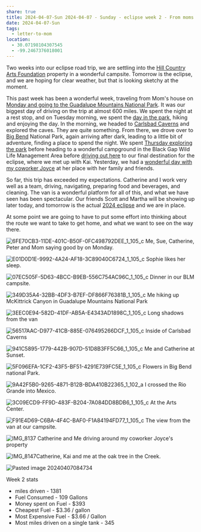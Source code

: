 ```yaml
---
share: true
title: 2024-04-07-Sun 2024-04-07 - Sunday - eclipse week 2 - From moms to Hill Country Art Foundation
date: 2024-04-07-Sun
tags:
  - letter-to-mom
location:
  - 30.07198104307545
  - -99.2467376018001
---
```

Two weeks into our eclipse road trip, we are settling into the [Hill Country Arts Foundation](http://www.hcaf.com/) property in a wonderful campsite.   Tomorrow is the eclipse, and we are hoping for clear weather, but that is looking sketchy at the moment.  

This past week has been a wonderful week, traveling from Mom's house on [Monday and going to the Guadalupe Mountains National Park](../trip-reports/2024-eclipse-texas-roadtrip/2024-04-01-day10---moms-house-to-guadalupe-mountains-national-park.md). It was our biggest day of driving on the trip at almost 600 miles.  We spent the night at a rest stop, and on Tuesday morning, we spent the [day in the park](../trip-reports/2024-eclipse-texas-roadtrip/2024-04-02-day11-guadelupe-mountains-national-park.md), hiking and enjoying the day.  In the morning, we headed to [Carlsbad Caverns](../trip-reports/2024-eclipse-texas-roadtrip/2024-04-03-day12-carlsbad-caverns-to-big-bend.md) and explored the caves.   They are quite something.   From there, we drove over to [Big Bend](../trip-reports/2024-eclipse-texas-roadtrip/2024-04-03-day12-carlsbad-caverns-to-big-bend.md) National Park, again arriving after dark, leading to a little bit of adventure, finding a place to spend the night.   We spent [Thursday exploring the park](../trip-reports/2024-eclipse-texas-roadtrip/2024-04-04-day13---big-bend-national-park.md) before heading to a wonderful campground in the Black Gap Wild Life Management Area before [driving out here](../trip-reports/2024-eclipse-texas-roadtrip/2024-04-05-day14-black-gap-wma-to-hill-country-arts-foundation.md) to our final destination for the eclipse, where we met up with Kai.   Yesterday, we had a [wonderful day with my coworker Joyce](../trip-reports/2024-eclipse-texas-roadtrip/2024-04-06-day15-day-trip-to-joyce's-place.md) at her place with her family and friends.

So far, this trip has exceeded my expectations.  Catherine and I work very well as a team, driving, navigating, preparing food and beverages, and cleaning.  The van is a wonderful platform for all of this, and what we have seen has been spectacular.   Our friends Scott and Martha will be showing up later today, and tomorrow is the actual [2024 eclipse](https://www.timeanddate.com/eclipse/map/2024-april-8) and we are in place.   

At some point we are going to have to put some effort into thinking about the route we want to take to get home, and what we want to see on the way there.



![6FE70CB3-11DE-401C-B50F-0FC498792DEE_1_105_c](../attachments/6FE70CB3-11DE-401C-B50F-0FC498792DEE_1_105_c.jpeg)
Me, Sue, Catherine, Peter and Mom saying good by on Monday.

![E01D0D1E-9992-4A24-AF18-3C89040C6724_1_105_c](../attachments/E01D0D1E-9992-4A24-AF18-3C89040C6724_1_105_c.jpeg)
Sophie likes her sleep.

![07EC505F-5D63-4BCC-B9EB-556C754AC96C_1_105_c](../attachments/07EC505F-5D63-4BCC-B9EB-556C754AC96C_1_105_c.jpeg)
Dinner in our BLM campsite.

![349D35A4-32BB-4DF3-B7EF-DF866F76381B_1_105_c](../attachments/349D35A4-32BB-4DF3-B7EF-DF866F76381B_1_105_c.jpeg)
Me hiking up McKittrick Canyon in Guadalupe Mountains National Park

![3EEC0E94-582D-41DF-AB5A-E4343AD1898C_1_105_c](../attachments/3EEC0E94-582D-41DF-AB5A-E4343AD1898C_1_105_c.jpeg)
Long shadows from the van

![56517AAC-D977-41CB-885E-076495266DCF_1_105_c](../attachments/56517AAC-D977-41CB-885E-076495266DCF_1_105_c.jpeg)
Inside of Carlsbad Caverns

![941C5895-1779-442B-907D-51D8B3FF5C66_1_105_c](../attachments/941C5895-1779-442B-907D-51D8B3FF5C66_1_105_c.jpeg)
Me and Catherine at Sunset.

![5F096EFA-1CF2-43F5-BF51-4291E739FC5E_1_105_c](../attachments/5F096EFA-1CF2-43F5-BF51-4291E739FC5E_1_105_c.jpeg)
Flowers in Big Bend national Park.

![9A42F5B0-9265-4871-B12B-BDA410B22365_1_102_a](../attachments/9A42F5B0-9265-4871-B12B-BDA410B22365_1_102_a.jpeg)
I crossed the Rio Grande into Mexico.

![3C09ECD9-FF9D-483F-B204-7A084DD8BDB6_1_105_c](../attachments/3C09ECD9-FF9D-483F-B204-7A084DD8BDB6_1_105_c.jpeg)
At the Arts Center.

![F91E4D69-C6BA-4F4C-BAF0-F1A84194FD77_1_105_c](../attachments/F91E4D69-C6BA-4F4C-BAF0-F1A84194FD77_1_105_c.jpeg)
The view from the van at our campsite. 

![IMG_8137](../attachments/IMG_8137.jpeg)
Catherine and Me driving around my coworker Joyce's property

![IMG_8147](../attachments/IMG_8147.jpeg)Catherine, Kai and me at the oak tree in the Creek.

![Pasted image 20240407084734](../attachments/Pasted%20image%2020240407084734.png)


Week 2 stats
- miles driven - 1381
- Fuel Consumed - 109 Gallons
- Money spent on Fuel - $393
- Cheapest Fuel - $3.36 / gallon
- Most Expensive Fuel - $3.66 / Gallon
- Most miles driven on a single tank - 345